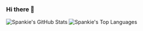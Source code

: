### Hi there 👋

<!--
**spankie/spankie** is a ✨ _special_ ✨ repository because its `README.md` (this file) appears on your GitHub profile.

Here are some ideas to get you started:

- 🔭 I’m currently working on ...
- 🌱 I’m currently learning ...
- 👯 I’m looking to collaborate on ...
- 🤔 I’m looking for help with ...
- 💬 Ask me about ...
- 📫 How to reach me: ...
- 😄 Pronouns: ...
- ⚡ Fun fact: ...
-->


![Spankie's GitHub Stats](https://github-readme-stats.vercel.app/api?username=spankie&theme=buefy&show_icons=true&&line_height=40&count_private=true)
![Spankie's Top Languages](https://github-readme-stats.vercel.app/api/top-langs/?username=spankie&theme=buefy&show_icons=true)
